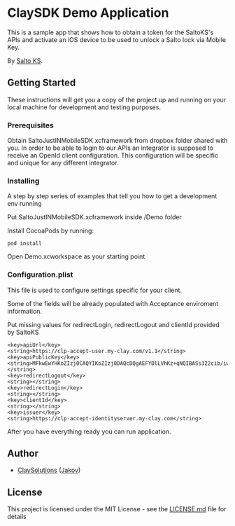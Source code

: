 # ClaySDK Demo Application

This is a sample app that shows how to obtain a token for the SaltoKS's APIs 
and activate an iOS device to be used to unlock a Salto lock via Mobile Key.

By [Salto KS](https://saltoks.com/).

## Getting Started

These instructions will get you a copy of the project up and running on your local machine for development and testing purposes. 

### Prerequisites

Obtain SaltoJustINMobileSDK.xcframework from dropbox folder shared with you.
In order to be able to login to our APIs an integrator is supposed to receive an OpenId client configuration.
This configuration will be specific and unique for any different integrator.


### Installing

A step by step series of examples that tell you how to get a development env running

Put SaltoJustINMobileSDK.xcframework inside /Demo folder

Install CocoaPods by running:

```
pod install
```

Open Demo.xcworkspace as your starting point

### Configuration.plist

This file is used to configure settings specific for your client.

Some of the fields will be already populated with Acceptance enviroment information.

Put missing values for redirectLogin, redirectLogout and clientId provided by SaltoKS

```
<key>apiUrl</key>
<string>https://clp-accept-user.my-clay.com/v1.1</string>
<key>apiPublicKey</key>
<string>MFkwEwYHKoZIzj0CAQYIKoZIzj0DAQcDQgAEFYDlLVhKz+qNQIBASs322cib/iwnnuSWczXSvU8GGYB6pgZgaCroCywHMPclFRehVsB+jYRJd6n4zkhDSGd5bQ==</string>
<key>redirectLogout</key>
<string></string>
<key>redirectLogin</key>
<string></string>
<key>clientId</key>
<string></string>
<key>issuer</key>
<string>https://clp-accept-identityserver.my-clay.com</string>
```
After you have everything ready you can run application.


## Author

* [ClaySolutions](https://github.com/ClaySolutions) ([Jakov](https://github.com/jakov-clay))

## License

This project is licensed under the MIT License - see the [LICENSE.md](LICENSE.md) file for details


